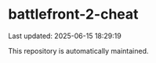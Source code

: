 # battlefront-2-cheat

Last updated: 2025-06-15 18:29:19

This repository is automatically maintained.
